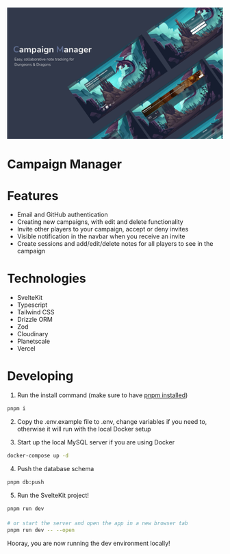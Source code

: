 ![Campaign Manager](screenshots/CampaignManagerSplash.png 'Campaign Manager')

# Campaign Manager

# Features

- Email and GitHub authentication
- Creating new campaigns, with edit and delete functionality
- Invite other players to your campaign, accept or deny invites
- Visible notification in the navbar when you receive an invite
- Create sessions and add/edit/delete notes for all players to see in the campaign

# Technologies

- SvelteKit
- Typescript
- Tailwind CSS
- Drizzle ORM
- Zod
- Cloudinary
- Planetscale
- Vercel

# Developing

1. Run the install command (make sure to have [pnpm installed](https://pnpm.io))

```bash
pnpm i
```

2. Copy the .env.example file to .env, change variables if you need to, otherwise it will run with the local Docker setup

3. Start up the local MySQL server if you are using Docker

```bash
docker-compose up -d
```

4. Push the database schema

```bash
pnpm db:push
```

5. Run the SvelteKit project!

```bash
pnpm run dev

# or start the server and open the app in a new browser tab
pnpm run dev -- --open
```

Hooray, you are now running the dev environment locally!
